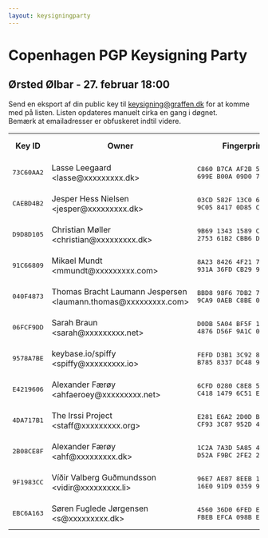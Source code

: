 ```yaml
---
layout: keysigningparty
---
```


# Copenhagen PGP Keysigning Party

## Ørsted Ølbar - 27. februar 18:00

Send en eksport af din public key til <a href="mailto:keysigning@graffen.dk">keysigning@graffen.dk</a> for at komme med på listen. Listen opdateres manuelt cirka en gang i døgnet.  
Bemærk at emailadresser er obfuskeret indtil videre. 
<table><tr><th>Key ID</th><th>Owner</th><th>Fingerprint</th><th>Size</th><th>Type</th><th>Key Info<br />Matches?</th><th>Owner ID<br />Matches?</th></tr>
<tr><td><pre>73C60AA2</pre></td><td>Lasse Leegaard &lt;lasse@xxxxxxxxx.dk&gt;</td><td><pre>C860 B7CA AF2B 5103 7547
699E B00A 09D0 73C6 0AA2</pre></td><td>4096</td><td>RSA</td><td></td><td></td></tr>
<tr><td><pre>CAEBD4B2</pre></td><td>Jesper Hess Nielsen &lt;jesper@xxxxxxxxx.dk&gt;</td><td><pre>03CD 582F 13C0 682C 8F52
9C05 8417 0D85 CAEB D4B2</pre></td><td>4096</td><td>RSA</td><td></td><td></td></tr>
<tr><td><pre>D9D8D105</pre></td><td>Christian Møller &lt;christian@xxxxxxxxx.dk&gt;</td><td><pre>9B69 1343 1589 CFAC D433
2753 61B2 CBB6 D9D8 D105</pre></td><td>4096</td><td>RSA</td><td></td><td></td></tr>
<tr><td><pre>91C66809</pre></td><td>Mikael Mundt &lt;mmundt@xxxxxxxxx.com&gt;</td><td><pre>8A23 8426 4F21 7795 01C1
931A 36FD CB29 91C6 6809</pre></td><td>4096</td><td>RSA</td><td></td><td></td></tr>
<tr><td><pre>040F4873</pre></td><td>Thomas Bracht Laumann Jespersen &lt;laumann.thomas@xxxxxxxxx.com&gt;</td><td><pre>BBD8 98F6 7DB2 72AF C15C
9CA9 0AEB C8BE 040F 4873</pre></td><td>2048</td><td>RSA</td><td></td><td></td></tr>
<tr><td><pre>06FCF9DD</pre></td><td>Sarah Braun &lt;sarah@xxxxxxxxx.net&gt;</td><td><pre>D0DB 5A04 BF5F 10E8 5099
4876 D56F 9A1C 06FC F9DD</pre></td><td>4096</td><td>RSA</td><td></td><td></td></tr>
<tr><td><pre>9578A7BE</pre></td><td>keybase.io/spiffy &lt;spiffy@xxxxxxxxx.io&gt;</td><td><pre>FEFD D3B1 3C92 811E 75C2
B785 8337 DC48 9578 A7BE</pre></td><td>4096</td><td>RSA</td><td></td><td></td></tr>
<tr><td><pre>E4219606</pre></td><td>Alexander Færøy &lt;ahfaeroey@xxxxxxxxx.net&gt;</td><td><pre>6CFD 0280 C8E8 5FB5 FBAB
C418 1479 6C51 E421 9606</pre></td><td>4096</td><td>RSA</td><td></td><td></td></tr>
<tr><td><pre>4DA717B1</pre></td><td>The Irssi Project &lt;staff@xxxxxxxxx.org&gt;</td><td><pre>E281 E6A2 2D0D B4F4 D2AF
CF93 3C87 952D 4DA7 17B1</pre></td><td>4096</td><td>RSA</td><td></td><td></td></tr>
<tr><td><pre>2B08CE8F</pre></td><td>Alexander Færøy &lt;ahf@xxxxxxxxx.dk&gt;</td><td><pre>1C2A 7A3D 5A85 48B4 ADEF
D52A F9BC 2FE2 2B08 CE8F</pre></td><td>4096</td><td>RSA</td><td></td><td></td></tr>
<tr><td><pre>9F1983CC</pre></td><td>Víðir Valberg Guðmundsson &lt;vidir@xxxxxxxxx.li&gt;</td><td><pre>96E7 AE87 8EEB 1B89 D025
16E0 91D9 0359 9F19 83CC</pre></td><td>2048</td><td>RSA</td><td></td><td></td></tr>
<tr><td><pre>EBC6A163</pre></td><td>Søren Fuglede Jørgensen &lt;s@xxxxxxxxx.dk&gt;</td><td><pre>4560 36D0 6FED EABD 4357
FBEB EFCA 098B EBC6 A163</pre></td><td>4096</td><td>RSA</td><td></td><td></td></tr>
</table>